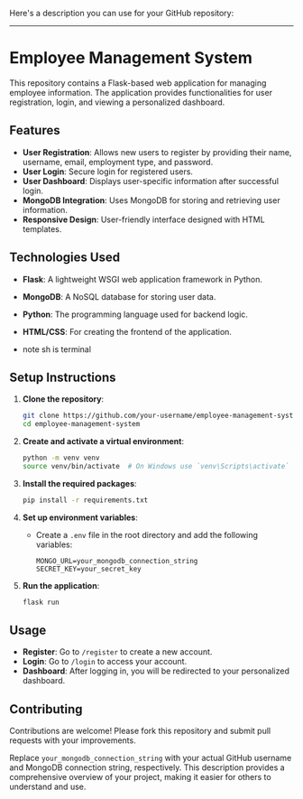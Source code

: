 Here's a description you can use for your GitHub repository:

---

# Employee Management System

This repository contains a Flask-based web application for managing employee information. The application provides functionalities for user registration, login, and viewing a personalized dashboard.

## Features

- **User Registration**: Allows new users to register by providing their name, username, email, employment type, and password.
- **User Login**: Secure login for registered users.
- **User Dashboard**: Displays user-specific information after successful login.
- **MongoDB Integration**: Uses MongoDB for storing and retrieving user information.
- **Responsive Design**: User-friendly interface designed with HTML templates.

## Technologies Used

- **Flask**: A lightweight WSGI web application framework in Python.
- **MongoDB**: A NoSQL database for storing user data.
- **Python**: The programming language used for backend logic.
- **HTML/CSS**: For creating the frontend of the application.

- note sh is terminal

## Setup Instructions

1. **Clone the repository**:

    ```sh
    git clone https://github.com/your-username/employee-management-system.git
    cd employee-management-system
    ```

2. **Create and activate a virtual environment**:

    ```sh
    python -m venv venv
    source venv/bin/activate  # On Windows use `venv\Scripts\activate`
    ```

3. **Install the required packages**:

    ```sh
    pip install -r requirements.txt
    ```

4. **Set up environment variables**:
    - Create a `.env` file in the root directory and add the following variables:

      ```plaintext
      MONGO_URL=your_mongodb_connection_string
      SECRET_KEY=your_secret_key
      ```

5. **Run the application**:

    ```sh
    flask run
    ```

## Usage

- **Register**: Go to `/register` to create a new account.
- **Login**: Go to `/login` to access your account.
- **Dashboard**: After logging in, you will be redirected to your personalized dashboard.

## Contributing

Contributions are welcome! Please fork this repository and submit pull requests with your improvements.

Replace `your_mongodb_connection_string` with your actual GitHub username and MongoDB connection string, respectively. This description provides a comprehensive overview of your project, making it easier for others to understand and use.
